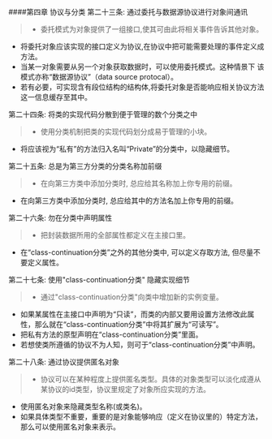 ####第四章 协议与分类
第二十三条: 通过委托与数据源协议进行对象间通讯
>* 委托模式为对象提供了一组接口,使其可由此将相关事件告诉其他对象。
* 将委托对象应该实现的接口定义为协议,在协议中把可能需要处理的事件定义成方法。
* 当某一对象需要从另一个对象获取数据时，可以使用委托模式。这种情景下 该模式亦称“数据源协议”（data source protocal）。
* 若有必要，可实现含有段位结构的结构体,将委托对象是否能响应相关协议方法这一信息缓存至其中。

第二十四条: 将类的实现代码分散到便于管理的数个分类之中
>* 使用分类机制把类的实现代码划分成易于管理的小块。
* 将应该视为“私有”的方法归入名叫“Private”的分类中，以隐藏细节。

第二十五条: 总是为第三方分类的分类名称加前缀
>* 在向第三方类中添加分类时, 总应给其名称加上你专用的前缀。
* 在向第三方类中添加分类时, 总应给其中的方法名加上你专用的前缀。

第二十六条: 勿在分类中声明属性
>* 把封装数据所用的全部属性都定义在主接口里。
* 在“class-continuation分类”之外的其他分类中, 可以定义存取方法, 但尽量不要定义属性。

第二十七条: 使用"class-continuation分类" 隐藏实现细节
>* 通过"class-continuation分类"向类中增加新的实例变量。
* 如果某属性在主接口中声明为“只读”，而类的内部又要用设置方法修改此属性，那么就在“class-continuation分类”中将其扩展为“可读写”。
* 把私有方法的原型声明在“class-continuation分类”里面。
* 若想使类所遵循的协议不为人知，则可于“class-continuation分类”中声明。

第二十八条: 通过协议提供匿名对象
>* 协议可以在某种程度上提供匿名类型。具体的对象类型可以淡化成遵从某协议的id类型，协议里规定了对象所应实现的方法。
* 使用匿名对象来隐藏类型名称(或类名)。
* 如果具体类型不重要，重要的是对象能够响应（定义在协议里的）特定方法，那么可以使用匿名对象来表示。




 